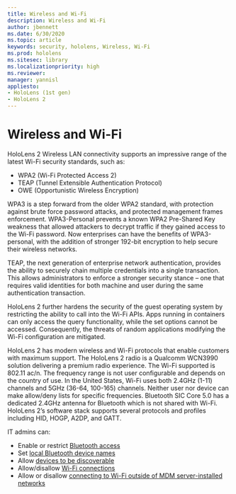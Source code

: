 ```yaml
---
title: Wireless and Wi-Fi
description: Wireless and Wi-Fi
author: jbennett
ms.date: 6/30/2020
ms.topic: article
keywords: security, hololens, Wireless, Wi-Fi
ms.prod: hololens
ms.sitesec: library
ms.localizationpriority: high
ms.reviewer: 
manager: yannisl
appliesto:
- HoloLens (1st gen)
- HoloLens 2
---
```


# Wireless and Wi-Fi

HoloLens 2 Wireless LAN connectivity supports an impressive range of the latest Wi-Fi security standards, such as:
  * WPA2 (Wi-Fi Protected Access 2)  
  * TEAP (Tunnel Extensible Authentication Protocol)  
  * OWE (Opportunistic Wireless Encryption)

WPA3 is a step forward from the older WPA2 standard, with protection against brute force password attacks, and protected management frames enforcement. WPA3-Personal prevents a known WPA2 Pre-Shared Key weakness that allowed attackers to decrypt traffic if they gained access to the Wi-Fi password. Now enterprises can have the benefits of WPA3-personal, with the addition of stronger 192-bit encryption to help secure their wireless networks.

TEAP, the next generation of enterprise network authentication, provides the ability to securely chain multiple credentials into a single transaction.  This allows administrators to enforce a stronger security stance – one that requires valid identities for both machine and user during the same authentication transaction.

HoloLens 2 further hardens the security of the guest operating system by restricting the ability to call into the Wi-Fi APIs. Apps running in containers can only access the query functionality, while the set options cannot be accessed.  Consequently, the threats of random applications modifying the Wi-Fi configuration are mitigated.

HoloLens 2 has modern wireless and Wi-Fi protocols that enable customers with maximum support. The HoloLens 2 radio is a Qualcomm WCN3990 solution delivering a premium radio experience. The Wi-Fi supported is 802.11 ac/n. The frequency range is not user configurable and depends on the country of use. In the United States, Wi-Fi uses both 2.4GHz (1-11) channels and 5GHz (36-64, 100-165) channels. Neither user nor device can make allow/deny lists for specific frequencies. Bluetooth SIC Core 5.0 has a dedicated 2.4GHz antenna for Bluetooth which is not shared with Wi-Fi. HoloLens 2’s software stack supports several protocols and profiles including HID, HOGP, A2DP, and GATT. 

IT admins can: 
  * Enable or restrict  [Bluetooth access](https://docs.microsoft.com/windows/client-management/mdm/policy-csp-connectivity#connectivity-allowbluetooth)
  * Set [local Bluetooth device names](https://docs.microsoft.com/windows/client-management/mdm/policy-csp-bluetooth#bluetooth-localdevicename)
  * Allow [devices to be discoverable](https://docs.microsoft.com/windows/client-management/mdm/policy-csp-bluetooth#bluetooth-allowdiscoverablemode)
  * Allow/disallow [Wi-Fi connections](https://docs.microsoft.com/windows/client-management/mdm/policy-csp-wifi#wifi-allowwifi) 
  * Allow or disallow [connecting to Wi-Fi outside of MDM server-installed networks](https://docs.microsoft.com/windows/client-management/mdm/policy-csp-wifi#wifi-allowmanualwificonfiguration)
